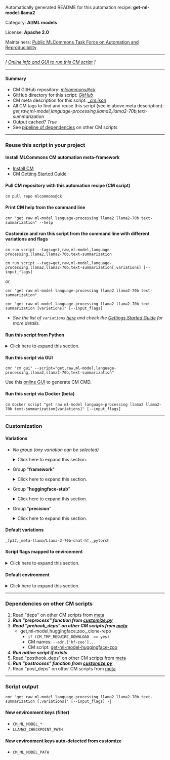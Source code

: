 Automatically generated README for this automation recipe: **get-ml-model-llama2**

Category: **AI/ML models**

License: **Apache 2.0**

Maintainers: [Public MLCommons Task Force on Automation and Reproducibility](https://github.com/mlcommons/ck/blob/master/docs/taskforce.md)

---
*[ [Online info and GUI to run this CM script](https://access.cknowledge.org/playground/?action=scripts&name=get-ml-model-llama2,5db97be9f61244c6) ]*

---
#### Summary

* CM GitHub repository: *[mlcommons@ck](https://github.com/mlcommons/ck/tree/dev/cm-mlops)*
* GitHub directory for this script: *[GitHub](https://github.com/mlcommons/ck/tree/dev/cm-mlops/script/get-ml-model-llama2)*
* CM meta description for this script: *[_cm.json](_cm.json)*
* All CM tags to find and reuse this script (see in above meta description): *get,raw,ml-model,language-processing,llama2,llama2-70b,text-summarization*
* Output cached? *True*
* See [pipeline of dependencies](#dependencies-on-other-cm-scripts) on other CM scripts


---
### Reuse this script in your project

#### Install MLCommons CM automation meta-framework

* [Install CM](https://access.cknowledge.org/playground/?action=install)
* [CM Getting Started Guide](https://github.com/mlcommons/ck/blob/master/docs/getting-started.md)

#### Pull CM repository with this automation recipe (CM script)

```cm pull repo mlcommons@ck```

#### Print CM help from the command line

````cmr "get raw ml-model language-processing llama2 llama2-70b text-summarization" --help````

#### Customize and run this script from the command line with different variations and flags

`cm run script --tags=get,raw,ml-model,language-processing,llama2,llama2-70b,text-summarization`

`cm run script --tags=get,raw,ml-model,language-processing,llama2,llama2-70b,text-summarization[,variations] [--input_flags]`

*or*

`cmr "get raw ml-model language-processing llama2 llama2-70b text-summarization"`

`cmr "get raw ml-model language-processing llama2 llama2-70b text-summarization [variations]" [--input_flags]`


* *See the list of `variations` [here](#variations) and check the [Gettings Started Guide](https://github.com/mlcommons/ck/blob/dev/docs/getting-started.md) for more details.*

#### Run this script from Python

<details>
<summary>Click here to expand this section.</summary>

```python

import cmind

r = cmind.access({'action':'run'
                  'automation':'script',
                  'tags':'get,raw,ml-model,language-processing,llama2,llama2-70b,text-summarization'
                  'out':'con',
                  ...
                  (other input keys for this script)
                  ...
                 })

if r['return']>0:
    print (r['error'])

```

</details>


#### Run this script via GUI

```cmr "cm gui" --script="get,raw,ml-model,language-processing,llama2,llama2-70b,text-summarization"```

Use this [online GUI](https://cKnowledge.org/cm-gui/?tags=get,raw,ml-model,language-processing,llama2,llama2-70b,text-summarization) to generate CM CMD.

#### Run this script via Docker (beta)

`cm docker script "get raw ml-model language-processing llama2 llama2-70b text-summarization[variations]" [--input_flags]`

___
### Customization


#### Variations

  * *No group (any variation can be selected)*
    <details>
    <summary>Click here to expand this section.</summary>

    * `_batch_size.#`
      - Environment variables:
        - *CM_ML_MODEL_BATCH_SIZE*: `#`
      - Workflow:
    * `_pytorch,fp32`
      - Workflow:

    </details>


  * Group "**framework**"
    <details>
    <summary>Click here to expand this section.</summary>

    * **`_pytorch`** (default)
      - Environment variables:
        - *CM_ML_MODEL_FRAMEWORK*: `pytorch`
      - Workflow:

    </details>


  * Group "**huggingface-stub**"
    <details>
    <summary>Click here to expand this section.</summary>

    * **`_meta-llama/Llama-2-70b-chat-hf`** (default)
      - Environment variables:
        - *CM_GIT_CHECKOUT_FOLDER*: `Llama-2-70b-chat-hf`
        - *CM_MODEL_ZOO_ENV_KEY*: `LLAMA2`
      - Workflow:
    * `_meta-llama/Llama-2-7b-chat-hf`
      - Environment variables:
        - *CM_GIT_CHECKOUT_FOLDER*: `Llama-2-7b-chat-hf`
        - *CM_MODEL_ZOO_ENV_KEY*: `LLAMA2`
      - Workflow:
    * `_stub.#`
      - Environment variables:
        - *CM_MODEL_ZOO_ENV_KEY*: `LLAMA2`
      - Workflow:

    </details>


  * Group "**precision**"
    <details>
    <summary>Click here to expand this section.</summary>

    * **`_fp32`** (default)
      - Environment variables:
        - *CM_ML_MODEL_INPUT_DATA_TYPES*: `fp32`
        - *CM_ML_MODEL_PRECISION*: `fp32`
        - *CM_ML_MODEL_WEIGHT_DATA_TYPES*: `fp32`
      - Workflow:
    * `_int8`
      - Environment variables:
        - *CM_ML_MODEL_INPUT_DATA_TYPES*: `int8`
        - *CM_ML_MODEL_PRECISION*: `int8`
        - *CM_ML_MODEL_WEIGHT_DATA_TYPES*: `int8`
      - Workflow:
    * `_uint8`
      - Environment variables:
        - *CM_ML_MODEL_INPUT_DATA_TYPES*: `uint8`
        - *CM_ML_MODEL_PRECISION*: `uint8`
        - *CM_ML_MODEL_WEIGHT_DATA_TYPES*: `uint8`
      - Workflow:

    </details>


#### Default variations

`_fp32,_meta-llama/Llama-2-70b-chat-hf,_pytorch`

#### Script flags mapped to environment
<details>
<summary>Click here to expand this section.</summary>

* `--checkpoint=value`  &rarr;  `LLAMA2_CHECKPOINT_PATH=value`

**Above CLI flags can be used in the Python CM API as follows:**

```python
r=cm.access({... , "checkpoint":...}
```

</details>

#### Default environment

<details>
<summary>Click here to expand this section.</summary>

These keys can be updated via `--env.KEY=VALUE` or `env` dictionary in `@input.json` or using script flags.


</details>

___
### Dependencies on other CM scripts


  1. Read "deps" on other CM scripts from [meta](https://github.com/mlcommons/ck/tree/dev/cm-mlops/script/get-ml-model-llama2/_cm.json)
  1. ***Run "preprocess" function from [customize.py](https://github.com/mlcommons/ck/tree/dev/cm-mlops/script/get-ml-model-llama2/customize.py)***
  1. ***Read "prehook_deps" on other CM scripts from [meta](https://github.com/mlcommons/ck/tree/dev/cm-mlops/script/get-ml-model-llama2/_cm.json)***
     * get,ml-model,huggingface,zoo,_clone-repo
       * `if (CM_TMP_REQUIRE_DOWNLOAD  == yes)`
       * CM names: `--adr.['hf-zoo']...`
       - CM script: [get-ml-model-huggingface-zoo](https://github.com/mlcommons/ck/tree/master/cm-mlops/script/get-ml-model-huggingface-zoo)
  1. ***Run native script if exists***
  1. Read "posthook_deps" on other CM scripts from [meta](https://github.com/mlcommons/ck/tree/dev/cm-mlops/script/get-ml-model-llama2/_cm.json)
  1. ***Run "postrocess" function from [customize.py](https://github.com/mlcommons/ck/tree/dev/cm-mlops/script/get-ml-model-llama2/customize.py)***
  1. Read "post_deps" on other CM scripts from [meta](https://github.com/mlcommons/ck/tree/dev/cm-mlops/script/get-ml-model-llama2/_cm.json)

___
### Script output
`cmr "get raw ml-model language-processing llama2 llama2-70b text-summarization [,variations]" [--input_flags] -j`
#### New environment keys (filter)

* `CM_ML_MODEL_*`
* `LLAMA2_CHECKPOINT_PATH`
#### New environment keys auto-detected from customize

* `CM_ML_MODEL_PATH`